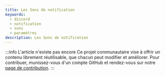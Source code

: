 ```yaml
---
title: Les Sons de notification
keywords:
  - discord
  - notification
  - sons
  - paramètres
description: Les Sons de notification
---
```


:::info L'article n'existe pas encore
Ce projet communautaire vise à offrir un contenu librement réutilisable, que chacun peut modifier et améliorer.
Pour contribuer, munissez-vous d'un compte GitHub et rendez-vous sur notre [page de contribution](/wiki/contribuer).
:::
